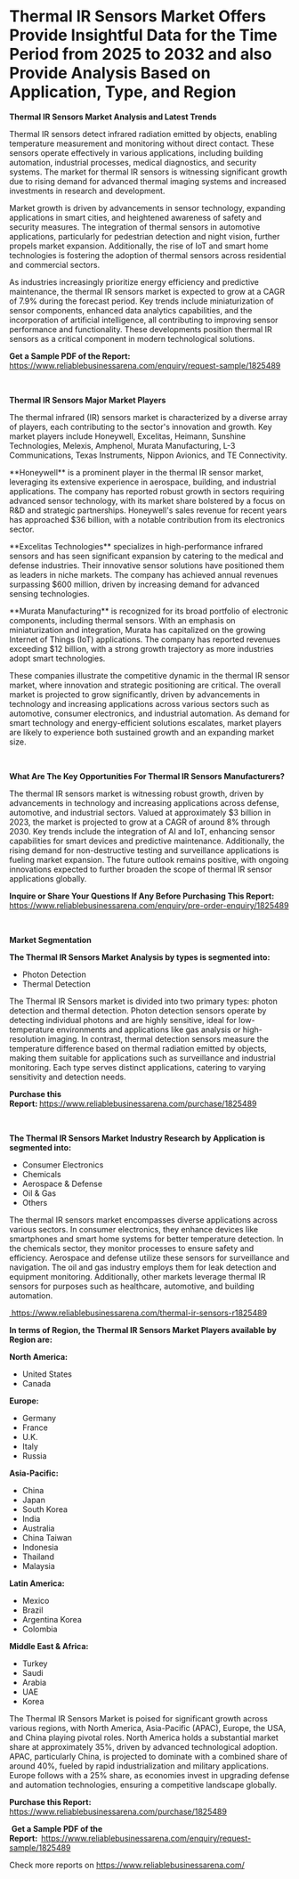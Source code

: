 <p><h1>Thermal IR Sensors Market Offers Provide Insightful Data for the Time Period from 2025 to 2032 and also Provide Analysis Based on Application, Type, and Region</h1></p><p><strong>Thermal IR Sensors Market Analysis and Latest Trends</strong></p>
<p><p>Thermal IR sensors detect infrared radiation emitted by objects, enabling temperature measurement and monitoring without direct contact. These sensors operate effectively in various applications, including building automation, industrial processes, medical diagnostics, and security systems. The market for thermal IR sensors is witnessing significant growth due to rising demand for advanced thermal imaging systems and increased investments in research and development.</p><p>Market growth is driven by advancements in sensor technology, expanding applications in smart cities, and heightened awareness of safety and security measures. The integration of thermal sensors in automotive applications, particularly for pedestrian detection and night vision, further propels market expansion. Additionally, the rise of IoT and smart home technologies is fostering the adoption of thermal sensors across residential and commercial sectors.</p><p>As industries increasingly prioritize energy efficiency and predictive maintenance, the thermal IR sensors market is expected to grow at a CAGR of 7.9% during the forecast period. Key trends include miniaturization of sensor components, enhanced data analytics capabilities, and the incorporation of artificial intelligence, all contributing to improving sensor performance and functionality. These developments position thermal IR sensors as a critical component in modern technological solutions.</p></p>
<p><strong>Get a Sample PDF of the Report:&nbsp;</strong> <a href="https://www.reliablebusinessarena.com/enquiry/request-sample/1825489?utm_campaign=2136&utm_medium=2&utm_source=Github&utm_content=ia&utm_term=10022025&utm_id=thermal-ir-sensors">https://www.reliablebusinessarena.com/enquiry/request-sample/1825489</a></p>
<p>&nbsp;</p>
<p><strong>Thermal IR Sensors Major Market Players</strong></p>
<p><p>The thermal infrared (IR) sensors market is characterized by a diverse array of players, each contributing to the sector's innovation and growth. Key market players include Honeywell, Excelitas, Heimann, Sunshine Technologies, Melexis, Amphenol, Murata Manufacturing, L-3 Communications, Texas Instruments, Nippon Avionics, and TE Connectivity.</p><p>**Honeywell** is a prominent player in the thermal IR sensor market, leveraging its extensive experience in aerospace, building, and industrial applications. The company has reported robust growth in sectors requiring advanced sensor technology, with its market share bolstered by a focus on R&D and strategic partnerships. Honeywell's sales revenue for recent years has approached $36 billion, with a notable contribution from its electronics sector.</p><p>**Excelitas Technologies** specializes in high-performance infrared sensors and has seen significant expansion by catering to the medical and defense industries. Their innovative sensor solutions have positioned them as leaders in niche markets. The company has achieved annual revenues surpassing $600 million, driven by increasing demand for advanced sensing technologies.</p><p>**Murata Manufacturing** is recognized for its broad portfolio of electronic components, including thermal sensors. With an emphasis on miniaturization and integration, Murata has capitalized on the growing Internet of Things (IoT) applications. The company has reported revenues exceeding $12 billion, with a strong growth trajectory as more industries adopt smart technologies.</p><p>These companies illustrate the competitive dynamic in the thermal IR sensor market, where innovation and strategic positioning are critical. The overall market is projected to grow significantly, driven by advancements in technology and increasing applications across various sectors such as automotive, consumer electronics, and industrial automation. As demand for smart technology and energy-efficient solutions escalates, market players are likely to experience both sustained growth and an expanding market size.</p></p>
<p>&nbsp;</p>
<p><strong>What Are The Key Opportunities For Thermal IR Sensors Manufacturers?</strong></p>
<p><p>The thermal IR sensors market is witnessing robust growth, driven by advancements in technology and increasing applications across defense, automotive, and industrial sectors. Valued at approximately $3 billion in 2023, the market is projected to grow at a CAGR of around 8% through 2030. Key trends include the integration of AI and IoT, enhancing sensor capabilities for smart devices and predictive maintenance. Additionally, the rising demand for non-destructive testing and surveillance applications is fueling market expansion. The future outlook remains positive, with ongoing innovations expected to further broaden the scope of thermal IR sensor applications globally.</p></p>
<p><strong>Inquire or Share Your Questions If Any Before Purchasing This Report:</strong> <a href="https://www.reliablebusinessarena.com/enquiry/pre-order-enquiry/1825489?utm_campaign=2136&utm_medium=2&utm_source=Github&utm_content=ia&utm_term=10022025&utm_id=thermal-ir-sensors">https://www.reliablebusinessarena.com/enquiry/pre-order-enquiry/1825489</a></p>
<p>&nbsp;</p>
<p><strong>Market Segmentation</strong></p>
<p><strong>The Thermal IR Sensors Market Analysis by types is segmented into:</strong></p>
<p><ul><li>Photon Detection</li><li>Thermal Detection</li></ul></p>
<p><p>The Thermal IR Sensors market is divided into two primary types: photon detection and thermal detection. Photon detection sensors operate by detecting individual photons and are highly sensitive, ideal for low-temperature environments and applications like gas analysis or high-resolution imaging. In contrast, thermal detection sensors measure the temperature difference based on thermal radiation emitted by objects, making them suitable for applications such as surveillance and industrial monitoring. Each type serves distinct applications, catering to varying sensitivity and detection needs.</p></p>
<p><strong>Purchase this Report:&nbsp;</strong><a href="https://www.reliablebusinessarena.com/purchase/1825489?utm_campaign=2136&utm_medium=2&utm_source=Github&utm_content=ia&utm_term=10022025&utm_id=thermal-ir-sensors">https://www.reliablebusinessarena.com/purchase/1825489</a></p>
<p>&nbsp;</p>
<p><strong>The Thermal IR Sensors Market Industry Research by Application is segmented into:</strong></p>
<p><ul><li>Consumer Electronics</li><li>Chemicals</li><li>Aerospace & Defense</li><li>Oil & Gas</li><li>Others</li></ul></p>
<p><p>The thermal IR sensors market encompasses diverse applications across various sectors. In consumer electronics, they enhance devices like smartphones and smart home systems for better temperature detection. In the chemicals sector, they monitor processes to ensure safety and efficiency. Aerospace and defense utilize these sensors for surveillance and navigation. The oil and gas industry employs them for leak detection and equipment monitoring. Additionally, other markets leverage thermal IR sensors for purposes such as healthcare, automotive, and building automation.</p></p>
<p><a href="https://www.reliablebusinessarena.com/thermal-ir-sensors-r1825489?utm_campaign=2136&utm_medium=2&utm_source=Github&utm_content=ia&utm_term=10022025&utm_id=thermal-ir-sensors">&nbsp;https://www.reliablebusinessarena.com/thermal-ir-sensors-r1825489</a></p>
<p><strong>In terms of Region, the Thermal IR Sensors Market Players available by Region are:</strong></p>
<p>
    <p> <strong> North America: </strong>
        <ul>
            <li>United States</li>
            <li>Canada</li>
        </ul>
        </p> 
    <p> <strong> Europe: </strong>
        <ul>
            <li>Germany</li>
            <li>France</li>
            <li>U.K.</li>
            <li>Italy</li>
            <li>Russia</li>
        </ul>
        </p> 
    <p> <strong> Asia-Pacific: </strong>
        <ul>
            <li>China</li>
            <li>Japan</li>
            <li>South Korea</li>
            <li>India</li>
            <li>Australia</li>
            <li>China Taiwan</li>
            <li>Indonesia</li>
            <li>Thailand</li>
            <li>Malaysia</li>
        </ul>
        </p> 
    <p> <strong> Latin America: </strong>
        <ul>
            <li>Mexico</li>
            <li>Brazil</li>
            <li>Argentina Korea</li>
            <li>Colombia</li>
        </ul>
        </p> 
    <p> <strong> Middle East & Africa: </strong>
        <ul>
            <li>Turkey</li>
            <li>Saudi</li>
            <li>Arabia</li>
            <li>UAE</li>
            <li>Korea</li>
        </ul>
    </p>
    </p>
<p><p>The Thermal IR Sensors Market is poised for significant growth across various regions, with North America, Asia-Pacific (APAC), Europe, the USA, and China playing pivotal roles. North America holds a substantial market share at approximately 35%, driven by advanced technological adoption. APAC, particularly China, is projected to dominate with a combined share of around 40%, fueled by rapid industrialization and military applications. Europe follows with a 25% share, as economies invest in upgrading defense and automation technologies, ensuring a competitive landscape globally.</p></p>
<p><strong>Purchase this Report: </strong><a href="https://www.reliablebusinessarena.com/purchase/1825489?utm_campaign=2136&utm_medium=2&utm_source=Github&utm_content=ia&utm_term=10022025&utm_id=thermal-ir-sensors">https://www.reliablebusinessarena.com/purchase/1825489</a></p>
<p>&nbsp;<strong>Get a Sample PDF of the Report:&nbsp;&nbsp;</strong><a href="https://www.reliablebusinessarena.com/enquiry/request-sample/1825489?utm_campaign=2136&utm_medium=2&utm_source=Github&utm_content=ia&utm_term=10022025&utm_id=thermal-ir-sensors">https://www.reliablebusinessarena.com/enquiry/request-sample/1825489</a></p>
<p><strong></strong></p>
<p>Check more reports on <a href="https://www.reliablebusinessarena.com/?utm_campaign=2136&utm_medium=2&utm_source=Github&utm_content=ia&utm_term=10022025&utm_id=thermal-ir-sensors">https://www.reliablebusinessarena.com/</a></p>